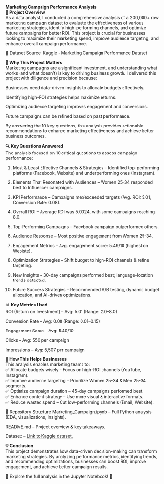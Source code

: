 **Marketing Campaign Performance Analysis**\
**📌 Project Overview**\
As a data analyst, I conducted a comprehensive analysis of a 200,000+ row marketing campaign dataset to evaluate the effectiveness of various marketing strategies, identify high-performing channels, and optimize future campaigns for better ROI. This project is crucial for businesses looking to maximize their marketing spend, improve audience targeting, and enhance overall campaign performance.

🔗 Dataset Source: Kaggle - Marketing Campaign Performance Dataset

**🎯 Why This Project Matters**\
Marketing campaigns are a significant investment, and understanding what works (and what doesn’t) is key to driving business growth. I delivered this project with diligence and precision because:

Businesses need data-driven insights to allocate budgets effectively.

Identifying high-ROI strategies helps maximize returns.

Optimizing audience targeting improves engagement and conversions.

Future campaigns can be refined based on past performance.

By answering the 10 key questions, this analysis provides actionable recommendations to enhance marketing effectiveness and achieve better business outcomes.

**🔍 Key Questions Answered**\
The analysis focused on 10 critical questions to assess campaign performance:

1. Most & Least Effective Channels & Strategies – Identified top-performing platforms (Facebook, Website) and underperforming ones (Instagram).

2. Elements That Resonated with Audiences – Women 25-34 responded best to Influencer campaigns.

3. KPI Performance – Campaigns met/exceeded targets (Avg. ROI: 5.01, Conversion Rate: 0.08).

4. Overall ROI – Average ROI was 5.0024, with some campaigns reaching 8.0.

5. Top-Performing Campaigns – Facebook campaign outperformed others.

6. Audience Response – Most positive engagement from Women 25-34.

7. Engagement Metrics – Avg. engagement score: 5.49/10 (highest on Webiste).

8. Optimization Strategies – Shift budget to high-ROI channels & refine targeting.

9. New Insights – 30-day campaigns performed best; language-location trends detected.

10. Future Success Strategies – Recommended A/B testing, dynamic budget allocation, and AI-driven optimizations.

**📊 Key Metrics Used**\
ROI (Return on Investment) – Avg: 5.01 (Range: 2.0–8.0)

Conversion Rate – Avg: 0.08 (Range: 0.01–0.15)

Engagement Score – Avg: 5.49/10

Clicks – Avg: 550 per campaign

Impressions – Avg: 5,507 per campaign

**🚀 How This Helps Businesses**\
This analysis enables marketing teams to:\
✅ Allocate budgets wisely – Focus on high-ROI channels (YouTube, Instagram).\
✅ Improve audience targeting – Prioritize Women 25-34 & Men 25-34 segments.\
✅ Optimize campaign duration – 45-day campaigns performed best.\
✅ Enhance content strategy – Use more visual & interactive formats.\
✅ Reduce wasted spend – Cut low-performing channels (Email, Website).

📂 Repository Structure
Marketing_Campaign.ipynb – Full Python analysis (EDA, visualizations, insights).

README.md – Project overview & key takeaways.

Dataset: – [Link to Kaggle dataset.](https://www.kaggle.com/datasets/manishabhatt22/marketing-campaign-performance-dataset/data)

**💡 Conclusion**\
This project demonstrates how data-driven decision-making can transform marketing strategies. By analyzing performance metrics, identifying trends, and recommending optimizations, businesses can boost ROI, improve engagement, and achieve better campaign results.

🔗 Explore the full analysis in the Jupyter Notebook! 🚀

